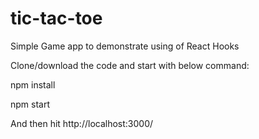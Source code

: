 # tic-tac-toe

Simple Game app to demonstrate using of React Hooks

Clone/download the code and start with below command:

npm install

npm start

And then hit 
http://localhost:3000/

